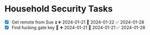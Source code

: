 # Household Security Tasks

- [x] Get remote from Sue ⏫ ➕ 2024-01-21 📅 2024-01-22 ✅ 2024-01-28
- [x] Find fucking gate key 🔺 ➕ 2024-01-21 📅 2024-01-21 ✅ 2024-01-28
